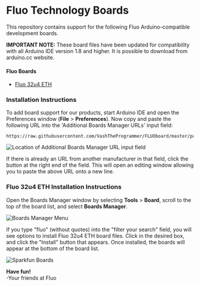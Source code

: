 # Fluo Technology Boards

This repository contains support for the following Fluo Arduino-compatible development boards.

**IMPORTANT NOTE:** These board files have been updated for compatibility with all Arduino IDE version 1.8 and higher. It is possible to download from arduino.cc website.

#### Fluo Boards
* [Fluo 32u4 ETH](https://fluotechnology.co.uk)


### Installation Instructions

To add board support for our products, start Arduino IDE and open the Preferences window (**File** > **Preferences**). Now copy and paste the following URL into the 'Additional Boards Manager URLs' input field:

	https://raw.githubusercontent.com/VashTheProgrammer/FLUOboard/master/package_fluo_index.json

![Location of Additional Boards Manager URL input field](prefs-arrow.png)

If there is already an URL from another manufacturer in that field, click the button at the right end of the field. This will open an editing window allowing you to paste the above URL onto a new line.

### Fluo 32u4 ETH Installation Instructions

Open the Boards Manager window by selecting **Tools** > **Board**, scroll to the top of the board list, and select **Boards Manager**.

![Boards Manager Menu](https://github.com/sparkfun/Arduino_Boards/blob/master/manager-menu.png)

If you type "fluo" (without quotes) into the "filter your search" field, you will see options to install Fluo 32u4 ETH board files. Click in the desired box, and click the "Install" button that appears. Once installed, the boards will appear at the bottom of the board list.

![Sparkfun Boards](sparkfunboards.png)



**Have fun!**<br>
\-Your friends at Fluo
